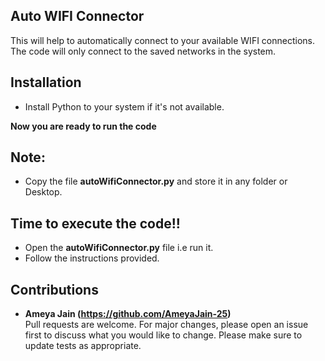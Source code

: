 ## Auto WIFI Connector

This will help to automatically connect to your available WIFI connections.
The code will only connect to the saved networks in the system.

## Installation

- Install Python to your system if it's not available.

**Now you are ready to run the code**

## Note:

- Copy the file **autoWifiConnector.py** and store it in any folder or Desktop.

## Time to execute the code!!

- Open the **autoWifiConnector.py** file i.e run it.
- Follow the instructions provided.

## Contributions

- **Ameya Jain (https://github.com/AmeyaJain-25)**  
  Pull requests are welcome. For major changes, please open an issue first to discuss what you would like to change.
  Please make sure to update tests as appropriate.
